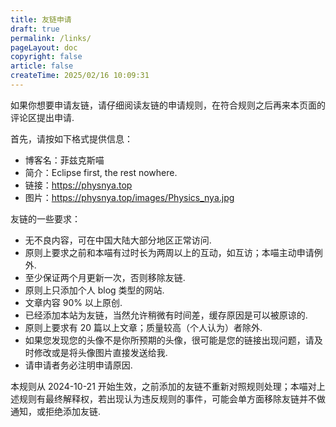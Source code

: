```yaml
---
title: 友链申请
draft: true
permalink: /links/
pageLayout: doc
copyright: false
article: false
createTime: 2025/02/16 10:09:31
---
```

如果你想要申请友链，请仔细阅读友链的申请规则，在符合规则之后再来本页面的评论区提出申请.

首先，请按如下格式提供信息：
  * 博客名：菲兹克斯喵
  * 简介：Eclipse first, the rest nowhere.
  * 链接：https://physnya.top
  * 图片：https://physnya.top/images/Physics_nya.jpg

友链的一些要求：
  * 无不良内容，可在中国大陆大部分地区正常访问.
  * 原则上要求之前和本喵有过时长为两周以上的互动，如互访；本喵主动申请例外.
  * 至少保证两个月更新一次，否则移除友链.
  * 原则上只添加个人 blog 类型的网站.
  * 文章内容 90% 以上原创.
  * 已经添加本站为友链，当然允许稍微有时间差，缓存原因是可以被原谅的.
  * 原则上要求有 20 篇以上文章；质量较高（个人认为）者除外.
  * 如果您发现您的头像不是你所预期的头像，很可能是您的链接出现问题，请及时修改或是将头像图片直接发送给我.
  * 请申请者务必注明申请原因.

本规则从 2024-10-21 开始生效，之前添加的友链不重新对照规则处理；本喵对上述规则有最终解释权，若出现认为违反规则的事件，可能会单方面移除友链并不做通知，或拒绝添加友链.